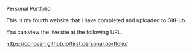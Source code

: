 Personal Portfolio

This is my fourth website that I have completed and uploaded to GitHub.

You can view the live site at the following URL.

https://conoven.github.io/first.personal.portfolio/
